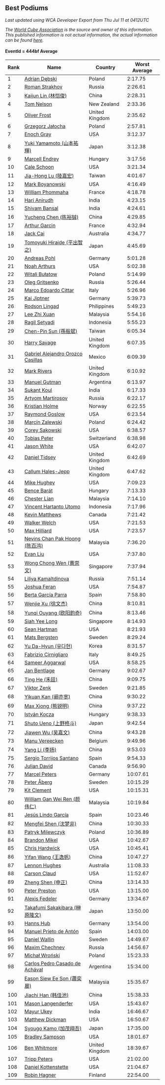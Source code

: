## Best Podiums

*Last updated using WCA Developer Export from Thu Jul 11 at 0412UTC*

*The [World Cube Association](https://www.worldcubeassociation.org) is the source and owner of this information. This published information is not actual information, the actual information can be found [here](https://www.worldcubeassociation.org/results).*

#### EventId = 444bf Average

|Rank|Name|Country|Worst Average|  
|--|--|--|--|  
|1|[Adrian Dębski](https://www.worldcubeassociation.org/persons/2017DEBS01)|Poland|2:17.75|  
|2|[Roman Strakhov](https://www.worldcubeassociation.org/persons/2012STRA02)|Russia|2:26.61|  
|3|[Kaijun Lin (林恺俊)](https://www.worldcubeassociation.org/persons/2013LINK01)|China|2:28.31|  
|4|[Tom Nelson](https://www.worldcubeassociation.org/persons/2013NELS01)|New Zealand|2:33.36|  
|5|[Oliver Frost](https://www.worldcubeassociation.org/persons/2012FROS01)|United Kingdom|2:35.62|  
|6|[Grzegorz Jałocha](https://www.worldcubeassociation.org/persons/2012JALO01)|Poland|2:57.81|  
|7|[Enoch Gray](https://www.worldcubeassociation.org/persons/2012GRAY01)|USA|3:12.37|  
|8|[Yuki Yamamoto (山本祐輝)](https://www.worldcubeassociation.org/persons/2010YAMA04)|Japan|3:12.38|  
|9|[Marcell Endrey](https://www.worldcubeassociation.org/persons/2007ENDR01)|Hungary|3:17.56|  
|10|[Cale Schoon](https://www.worldcubeassociation.org/persons/2014SCHO02)|USA|3:21.34|  
|11|[Jia-Hong Lu (陸嘉宏)](https://www.worldcubeassociation.org/persons/2007LUJI01)|Taiwan|4:01.67|  
|12|[Mark Boyanowski](https://www.worldcubeassociation.org/persons/2014BOYA01)|USA|4:16.49|  
|13|[William Phommaha](https://www.worldcubeassociation.org/persons/2015PHOM01)|France|4:18.78|  
|14|[Hari Anirudh](https://www.worldcubeassociation.org/persons/2013ANIR01)|India|4:23.15|  
|15|[Shivam Bansal](https://www.worldcubeassociation.org/persons/2011BANS02)|India|4:24.61|  
|16|[Yucheng Chen (陈裕铖)](https://www.worldcubeassociation.org/persons/2015CHEN49)|China|4:29.85|  
|17|[Arthur Garcin](https://www.worldcubeassociation.org/persons/2014GARC27)|France|4:32.94|  
|18|[Jack Cai](https://www.worldcubeassociation.org/persons/2014CAIJ02)|Australia|4:34.77|  
|19|[Tomoyuki Hiraide (平出智之)](https://www.worldcubeassociation.org/persons/2012HIRA01)|Japan|4:45.69|  
|20|[Andreas Pohl](https://www.worldcubeassociation.org/persons/2012POHL01)|Germany|5:01.28|  
|21|[Noah Arthurs](https://www.worldcubeassociation.org/persons/2012ARTH01)|USA|5:02.38|  
|22|[Witali Bułatow](https://www.worldcubeassociation.org/persons/2015BUAT01)|Poland|5:14.99|  
|23|[Oleg Gritsenko](https://www.worldcubeassociation.org/persons/2011GRIT01)|Russia|5:26.44|  
|24|[Marco Edoardo Cittar](https://www.worldcubeassociation.org/persons/2015CITT01)|Italy|5:26.96|  
|25|[Kai Jiptner](https://www.worldcubeassociation.org/persons/2007JIPT01)|Germany|5:39.73|  
|26|[Rodson Lingad](https://www.worldcubeassociation.org/persons/2011LING02)|Philippines|5:49.23|  
|27|[Lee Zhi Xuan](https://www.worldcubeassociation.org/persons/2017XUAN03)|Malaysia|5:54.16|  
|28|[Ragil Setyadi](https://www.worldcubeassociation.org/persons/2011SETY02)|Indonesia|5:55.23|  
|29|[Chen-Pin Sun (孫振斌)](https://www.worldcubeassociation.org/persons/2017SUNC03)|Taiwan|6:05.34|  
|30|[Harry Savage](https://www.worldcubeassociation.org/persons/2013SAVA01)|United Kingdom|6:07.35|  
|31|[Gabriel Alejandro Orozco Casillas](https://www.worldcubeassociation.org/persons/2008CASI01)|Mexico|6:09.39|  
|32|[Mark Rivers](https://www.worldcubeassociation.org/persons/2015RIVE05)|United Kingdom|6:10.92|  
|33|[Manuel Gutman](https://www.worldcubeassociation.org/persons/2017GUTM01)|Argentina|6:13.97|  
|34|[Sukant Koul](https://www.worldcubeassociation.org/persons/2014KOUL01)|India|6:17.33|  
|35|[Artyom Martirosov](https://www.worldcubeassociation.org/persons/2016MART29)|Russia|6:22.17|  
|36|[Kristian Holme](https://www.worldcubeassociation.org/persons/2013HOLM01)|Norway|6:22.55|  
|37|[Raymond Goslow](https://www.worldcubeassociation.org/persons/2014GOSL01)|USA|6:23.54|  
|38|[Marcin Zalewski](https://www.worldcubeassociation.org/persons/2011ZALE02)|Poland|6:24.42|  
|39|[Corey Sakowski](https://www.worldcubeassociation.org/persons/2011SAKO01)|USA|6:38.57|  
|40|[Tobias Peter](https://www.worldcubeassociation.org/persons/2014PETE03)|Switzerland|6:38.98|  
|41|[Jason White](https://www.worldcubeassociation.org/persons/2016WHIT16)|USA|6:42.07|  
|42|[Daniel Tidsey](https://www.worldcubeassociation.org/persons/2016TIDS01)|United Kingdom|6:42.69|  
|43|[Callum Hales-Jepp](https://www.worldcubeassociation.org/persons/2012HALE01)|United Kingdom|6:47.62|  
|44|[Mike Hughey](https://www.worldcubeassociation.org/persons/2007HUGH01)|USA|7:09.23|  
|45|[Bence Barát](https://www.worldcubeassociation.org/persons/2008BARA01)|Hungary|7:13.33|  
|46|[Chester Lian](https://www.worldcubeassociation.org/persons/2009LIAN03)|Malaysia|7:14.10|  
|47|[Vincent Hartanto Utomo](https://www.worldcubeassociation.org/persons/2010UTOM01)|Indonesia|7:17.96|  
|48|[Kevin Matthews](https://www.worldcubeassociation.org/persons/2010MATT02)|Canada|7:21.42|  
|49|[Walker Welch](https://www.worldcubeassociation.org/persons/2011WELC01)|USA|7:21.53|  
|50|[Max Hilliard](https://www.worldcubeassociation.org/persons/2015HILL09)|USA|7:23.57|  
|51|[Nevins Chan Pak Hoong (陈百鸿)](https://www.worldcubeassociation.org/persons/2010CHAN20)|Malaysia|7:36.20|  
|52|[Evan Liu](https://www.worldcubeassociation.org/persons/2009LIUE01)|USA|7:37.80|  
|53|[Wong Chong Wen (黄崇文)](https://www.worldcubeassociation.org/persons/2014WENW01)|Singapore|7:37.94|  
|54|[Liliya Kamaltdinova](https://www.worldcubeassociation.org/persons/2012KAMA01)|Russia|7:51.14|  
|55|[Joshua Feran](https://www.worldcubeassociation.org/persons/2011FERA01)|USA|7:54.87|  
|56|[Berta García Parra](https://www.worldcubeassociation.org/persons/2014PARR02)|Spain|7:58.80|  
|57|[Wenjie Xu (徐文杰)](https://www.worldcubeassociation.org/persons/2016XUWE02)|China|8:10.81|  
|58|[Yunqi Ouyang (欧阳韵奇)](https://www.worldcubeassociation.org/persons/2007YUNQ01)|China|8:13.46|  
|59|[Siah Yee Long](https://www.worldcubeassociation.org/persons/2015LONG01)|Singapore|8:14.93|  
|60|[Sean Hartman](https://www.worldcubeassociation.org/persons/2016HART02)|USA|8:21.93|  
|61|[Mats Bergsten](https://www.worldcubeassociation.org/persons/2008BERG04)|Sweden|8:29.24|  
|62|[Yu Da-Hyun (유다현)](https://www.worldcubeassociation.org/persons/2008YUDA01)|Korea|8:31.57|  
|63|[Fabrizio Cirnigliaro](https://www.worldcubeassociation.org/persons/2008CIRN01)|Italy|8:49.25|  
|64|[Sameer Aggarwal](https://www.worldcubeassociation.org/persons/2017AGGA01)|USA|8:58.25|  
|65|[Jan Bentlage](https://www.worldcubeassociation.org/persons/2010BENT01)|Germany|9:02.67|  
|66|[Ting He (禾廷)](https://www.worldcubeassociation.org/persons/2015HETI01)|China|9:09.75|  
|67|[Viktor Zenk](https://www.worldcubeassociation.org/persons/2016ZENK01)|Sweden|9:21.85|  
|68|[Yikuan Kan (阚亦宽)](https://www.worldcubeassociation.org/persons/2015KANY01)|China|9:30.22|  
|69|[Max Xiong (熊锐明)](https://www.worldcubeassociation.org/persons/2015XION03)|China|9:37.22|  
|70|[István Kocza](https://www.worldcubeassociation.org/persons/2005KOCZ01)|Hungary|9:38.33|  
|71|[Shuto Ueno (上野柊斗)](https://www.worldcubeassociation.org/persons/2008UENO01)|Japan|9:42.54|  
|72|[Jiawen Wu (吴嘉文)](https://www.worldcubeassociation.org/persons/2010WUJI01)|China|9:43.28|  
|73|[Manu Vereecken](https://www.worldcubeassociation.org/persons/2010VERE01)|Belgium|9:49.96|  
|74|[Yang Li (李扬)](https://www.worldcubeassociation.org/persons/2012LIYA01)|China|9:53.03|  
|75|[Sergio Torrijos Santano](https://www.worldcubeassociation.org/persons/2013SANT13)|Spain|9:54.33|  
|76|[Julian David](https://www.worldcubeassociation.org/persons/2010DAVI06)|Canada|9:56.90|  
|77|[Marcel Peters](https://www.worldcubeassociation.org/persons/2012PETE03)|Germany|10:07.61|  
|78|[Peter Åberg](https://www.worldcubeassociation.org/persons/2013ABER01)|Sweden|10:15.29|  
|79|[Kit Clement](https://www.worldcubeassociation.org/persons/2008CLEM01)|USA|10:15.31|  
|80|[William Gan Wei Ren (颜伟仁)](https://www.worldcubeassociation.org/persons/2014RENW01)|Malaysia|10:19.84|  
|81|[Jesús Lindo García](https://www.worldcubeassociation.org/persons/2013GARC08)|Spain|10:23.46|  
|82|[Mengfei Shen (沈梦非)](https://www.worldcubeassociation.org/persons/2018SHEN07)|China|10:30.33|  
|83|[Patryk Milewczyk](https://www.worldcubeassociation.org/persons/2014MILE01)|Poland|10:36.89|  
|84|[Brandon Mikel](https://www.worldcubeassociation.org/persons/2011MIKE01)|USA|10:42.67|  
|85|[Chris Hardwick](https://www.worldcubeassociation.org/persons/2003HARD01)|USA|10:45.41|  
|86|[Yifan Wang (王逸帆)](https://www.worldcubeassociation.org/persons/2017WANY29)|China|10:47.27|  
|87|[Lennon Hughes](https://www.worldcubeassociation.org/persons/2017HUGH04)|Australia|11:08.33|  
|88|[Carson Claud](https://www.worldcubeassociation.org/persons/2015CLAU02)|USA|11:52.67|  
|89|[Zheng Shen (申正)](https://www.worldcubeassociation.org/persons/2017SHEN06)|China|13:14.33|  
|90|[Peter Preston](https://www.worldcubeassociation.org/persons/2017PRES02)|USA|13:15.00|  
|91|[Alexis Fedeler](https://www.worldcubeassociation.org/persons/2015FEDE01)|Germany|13:34.67|  
|92|[Takafumi Sakakibara (榊原隆文)](https://www.worldcubeassociation.org/persons/2017SAKA04)|Japan|13:50.00|  
|93|[Hanns Hub](https://www.worldcubeassociation.org/persons/2013HUBH01)|Germany|13:54.00|  
|94|[Manuel Prieto de Antón](https://www.worldcubeassociation.org/persons/2015ANTO04)|Spain|14:03.00|  
|95|[Daniel Wallin](https://www.worldcubeassociation.org/persons/2013WALL03)|Sweden|14:49.67|  
|96|[Maxim Chechnev](https://www.worldcubeassociation.org/persons/2011CHEC01)|Russia|14:56.67|  
|97|[Michał Wroński](https://www.worldcubeassociation.org/persons/2015WRON01)|Poland|15:23.33|  
|98|[Carlos Pedro Casado de Achával](https://www.worldcubeassociation.org/persons/2012ACHA01)|Argentina|15:34.00|  
|99|[Eason Siew Ee Son (蕭奕晨)](https://www.worldcubeassociation.org/persons/2009SIEW02)|Malaysia|15:35.67|  
|100|[Jiachi Han (韩佳池)](https://www.worldcubeassociation.org/persons/2014HANJ02)|China|15:38.33|  
|101|[Mason Langenderfer](https://www.worldcubeassociation.org/persons/2013LANG03)|USA|15:43.67|  
|102|[Mayur Ukey](https://www.worldcubeassociation.org/persons/2014UKEY01)|India|16:46.67|  
|103|[Matthew Dickman](https://www.worldcubeassociation.org/persons/2013DICK01)|USA|16:50.67|  
|104|[Syougo Kamo (加茂翔吾)](https://www.worldcubeassociation.org/persons/2015KAMO01)|Japan|17:35.00|  
|105|[Bradley Sampson](https://www.worldcubeassociation.org/persons/2008SAMP01)|USA|18:01.67|  
|106|[Ben Whitmore](https://www.worldcubeassociation.org/persons/2009WHIT01)|United Kingdom|18:39.67|  
|107|[Tripp Peters](https://www.worldcubeassociation.org/persons/2017PETE04)|USA|21:02.00|  
|108|[Daniel Kottenstette](https://www.worldcubeassociation.org/persons/2012KOTT01)|USA|21:04.67|  
|109|[Robin Hagner](https://www.worldcubeassociation.org/persons/2017HAGN02)|Finland|22:54.00|  
